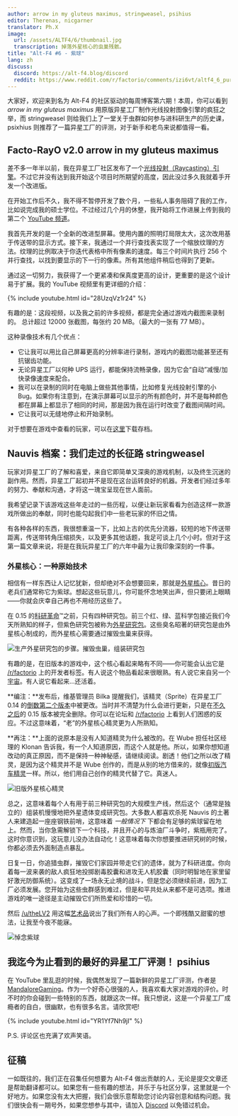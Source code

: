 ```yaml
---
author: arrow in my gluteus maximus, stringweasel, psihius
editor: Therenas, nicgarner
translator: Ph.X
image:
  url: /assets/ALTF4/6/thumbnail.jpg
  transcription: 掉落外星核心的虫巢残骸。
title: "Alt-F4 #6 - 紫球"
lang: zh
discuss:
  discord: https://alt-f4.blog/discord
  reddit: https://www.reddit.com/r/factorio/comments/izi6vt/altf4_6_purple_goop/
---
```


大家好，欢迎来到名为 Alt-F4 的社区驱动的每周博客第六期！本周，你可以看到 *arrow in my gluteus maximus* 用原版异星工厂制作光线投射图像引擎的疯狂之举，而 stringweasel 则给我们上了一堂关于虫群如何参与进科研生产的历史课，psixhius 则推荐了一篇异星工厂的评测，对于新手和老鸟来说都值得一看。

## Facto-RayO v2.0 <author>arrow in my gluteus maximus</author>

差不多一年半以前，我在异星工厂社区发布了一个[光线投射（Raycasting）引擎](https://www.reddit.com/r/factorio/comments/bgj05z/raycasting_engine_in_factorio_vanilla_017/)。不过它并没有达到我开始这个项目时所期望的高度，因此没过多久我就着手开发一个改进版。

在开始工作后不久，我不得不暂停开发了数个月，一些私人事务阻碍了我的工作，比如说完成我的硕士学位。不过经过几个月的休整，我开始将工作进展上传到我的第二个 [YouTube 频道](https://www.youtube.com/channel/UCNQRKtG2pU8LGS08TFiyyAA)。

我首先开发的是一个全新的改进型屏幕。使用内置的照明灯局限太大，这次改用基于传送带的显示方式。接下来，我通过一个并行查找表实现了一个缩放纹理的方法。纹理的比例取决于你迭代表格中所有像素的速度。每三个时间片执行 256 个并行查找，以找到要显示的下一行的像素。所有其他组件稍后也得到了更新。

通过这一切努力，我获得了一个更紧凑和保真度更高的设计，更重要的是这个设计易于扩展。我的 YouTube 视频里有更详细的介绍：

{% include youtube.html id="28UzqVz1r24" %}

有趣的是：这段视频，以及我之前的许多视频，都是完全通过游戏内截图来录制的。
总计超过 12000 张截图，每张约 20 MB。（最大的一张有 77 MB）。

这种录像技术有几个优点：

- 它让我可以用比自己屏幕更高的分辨率进行录制，游戏内的截图功能甚至还有抗锯齿功能。
- 无论异星工厂以何种 UPS 运行，都能保持流畅录像，因为它会“自动”减慢/加快录像速度来配合。
- 我可以在录制的同时在电脑上做些其他事情，比如修复光线投射引擎的小 Bug。如果你有注意到，在演示屏幕可以显示的所有颜色时，并不是每种颜色都在屏幕上都显示了相同的时间，那是因为我在运行时改变了截图间隔时间。
- 它让我可以无缝地停止和开始录制。

对于想要在游戏中查看的玩家，可以在[这里](https://forums.factorio.com/download/file.php?id=62475)下载存档。

## Nauvis 档案：我们走过的长征路 <author>stringweasel</author>

玩家对异星工厂的了解和喜爱，来自它即简单又深奥的游戏机制，以及终生沉迷的副作用。然而，异星工厂起初并不是现在这台运转良好的机器。开发者们经过多年的努力、奉献和沟通，才将这一瑰宝呈现在世人面前。

我希望记录下该游戏这些年走过的一些历程，以便让新玩家看看为创造这样一款游戏所做出的奉献，同时也能勾起我们中一些老玩家的怀旧之情。

有各种各样的东西，我很想重温一下，比如上古的优先分流器，较短的地下传送带距离，传送带转角压缩损失，以及更多其他话题，我足可谈上几个小时。但对于这第一篇文章来说，将是在我玩异星工厂的六年中最为让我印象深刻的一件事。

### 外星核心：一种原始技术

相信有一样东西让人记忆犹新，但却绝对不会想要回来，那就是[外星核心](https://wiki.factorio.com/Alien_artifact/zh)。昔日的老兵们通常称它为紫球。想起这些玩意儿，你可能怀念地笑出声，但只要闭上眼睛——你就会庆幸自己再也不用经历这些了。

在 0.15 的[科研革命](https://www.factorio.com/blog/post/fff-159)™之前，只有四种研究包。前三个红、绿、蓝科学包接近我们今天所熟知的样子，但紫色研究包被称为[外星研究包](https://wiki.factorio.com/Alien_science_pack/zh)。这些臭名昭著的研究包是由外星核心制成的，而外星核心需要通过摧毁虫巢来获得。

![生产外星研究包的步骤。摧毁虫巢，组装研究包](https://media.alt-f4.blog/ALTF4/6/alien_science_production.png)

有趣的是，在旧版本的游戏中，这个核心看起来略有不同——你可能会认出它是 [/r/factorio](https://www.reddit.com/r/factorio) 上的开发者标签。有人说这个物品看起来很眼熟。有人说它来自另一个[宇宙](https://www.reddit.com/r/factorio/comments/526zwk/i_found_the_source_of_the_alien_artifact/)。有人说它看起来…还活着。

**编注：**发布后，维基管理员 Bilka 提醒我们，该精灵（Sprite）在异星工厂 0.14 的[倒数第二个版本](https://forums.factorio.com/viewtopic.php?f=3&t=40786)中被更改。当时并不清楚为什么会进行更新，只是在[不久之后](https://www.factorio.com/blog/post/fff-162)的 0.15 版本被完全删除。你可以在论坛和 [/r/factorio](https://www.reddit.com/r/factorio/comments/5rv3d2/version_01422/) 上看到人们困惑的反应。不过这意味着，“老”的外星核心精灵更为人所熟知。

**再注：**上面的说原本是没有人知道精灵为什么被改的。在 Wube 担任社区经理的 Klonan 告诉我，有一个人知道原因，而这个人就是他。所以，如果你想知道改动的真正原因，而不是保持一种神秘感，请继续阅读。剧透！他们之所以改了精灵，是因为这个精灵并不是 Wube 创作的，而是从别的地方借来的，就像[初版汽车精灵](https://i.imgur.com/NqbO3dT.png)一样。所以，他们用自己创作的精灵代替了它。真迷人。

![旧版外星核心精灵](https://media.alt-f4.blog/ALTF4/6/purple_orb.png)

总之，这意味着每个人有用于前三种研究包的大规模生产线，然后这个（通常是独立的）组装机慢慢地把外星遗体变成研究包。大多数人都喜欢杀死 Nauvis 的土著人来建造起一座座钢铁前哨，这意味着 *一般情况下* 下都会有足够的紫球留在地上。然而，当你急需解锁下一个科技，并且开心的与炼油厂斗争时，紫瓶用完了。这时你意识到，这玩意儿没办法自动化！这意味着每次你想要推进研究树的时候，你都必须去外面制造点暴乱。

日复一日，你追猎虫群，摧毁它们家园并带走它们的遗体，就为了科研进度。你向着每一波来袭的敌人疯狂地投掷剧毒胶囊和进攻无人机胶囊（同时明智地在家里留好激光防御系统）。这变成了一场永无止境的战斗，但是您必须继续前进，因为工厂必须发展。您开始为这些虫群感到难过，但是和平共处从来都不是可选项。推进游戏的唯一途径是主动摧毁它们所热爱和珍惜的一切。

然后 [/u/theLV2](https://www.reddit.com/user/theLV2/) 用这幅[艺术品](https://www.reddit.com/r/factorio/comments/674kkq/a_tribute_to_the_purple_orb_fanart/)说出了我们所有人的心声。一个即残酷又甜蜜的想法，让我至今夜不能寐。

![悼念紫球](https://media.alt-f4.blog/ALTF4/6/tribute_to_the_purple_orb.jpg)

## 我迄今为止看到的最好的异星工厂评测！ <author>psihius</author>

在 YouTube 里乱逛的时候，我偶然发现了一篇新鲜的异星工厂评测，作者是 [MandaloreGaming](https://www.youtube.com/channel/UClOGLGPOqlAiLmOvXW5lKbw)。作为一个好奇心很强的人，我喜欢看大家对游戏的评价。时不时的你会碰到一些特别的东西，就跟这次一样。我只想说，这是一个异星工厂成瘾者的自白，很幽默，也有很多名言。请欣赏吧!

{% include youtube.html id="YR1Yf7Nh9jI" %}

P.S. 评论区也充满了欢声笑语。

## 征稿

一如既往的，我们正在召集任何想要为 Alt-F4 做出贡献的人，无论是提交文章还是帮助翻译都可以。如果您有一些有趣的想法，并乐于与社区分享，这里就是一个好地方。如果您没有太大把握，我们会很乐意帮助您讨论内容创意和结构问题。我们很快会有一期号外，如果您想参与其中，请加入 [Discord](https://alt-f4.blog/discord) 以免错过机会。
